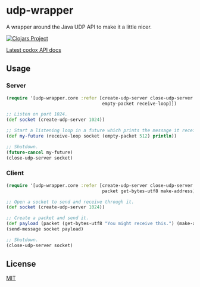 # udp-wrapper

A wrapper around the Java UDP API to make it a little nicer.

[![Clojars Project](https://clojars.org/udp-wrapper/latest-version.svg)](https://clojars.org/udp-wrapper)

[Latest codox API docs](https://skeuomorf.github.io/udp-wrapper/)

## Usage
### Server

```clojure
(require '[udp-wrapper.core :refer [create-udp-server close-udp-server
                                    empty-packet receive-loop]])

;; Listen on port 1024.
(def socket (create-udp-server 1024))

;; Start a listening loop in a future which prints the message it receives.
(def my-future (receive-loop socket (empty-packet 512) println))

;; Shutdown.
(future-cancel my-future)
(close-udp-server socket)
```

### Client

```clojure
(require '[udp-wrapper.core :refer [create-udp-server close-udp-server
                                    packet get-bytes-utf8 make-address]])

;; Open a socket to send and receive through it.
(def socket (create-udp-server 1024))

;; Create a packet and send it.
(def payload (packet (get-bytes-utf8 "You might receive this.") (make-address "127.0.0.1") 1337))
(send-message socket payload)

;; Shutdown.
(close-udp-server socket)
```

## License
[MIT](./LICENSE)
